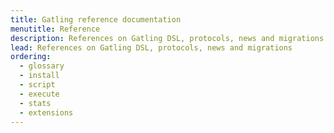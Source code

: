 ```yaml
---
title: Gatling reference documentation
menutitle: Reference
description: References on Gatling DSL, protocols, news and migrations
lead: References on Gatling DSL, protocols, news and migrations
ordering:
  - glossary
  - install
  - script
  - execute
  - stats
  - extensions
---
```

